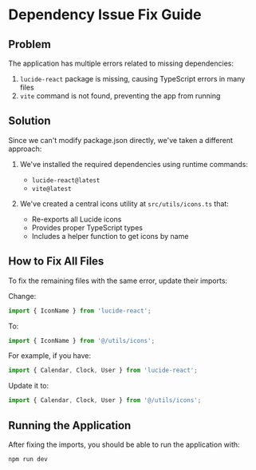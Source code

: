 
# Dependency Issue Fix Guide

## Problem
The application has multiple errors related to missing dependencies:
1. `lucide-react` package is missing, causing TypeScript errors in many files
2. `vite` command is not found, preventing the app from running

## Solution
Since we can't modify package.json directly, we've taken a different approach:

1. We've installed the required dependencies using runtime commands:
   - `lucide-react@latest`
   - `vite@latest`

2. We've created a central icons utility at `src/utils/icons.ts` that:
   - Re-exports all Lucide icons
   - Provides proper TypeScript types
   - Includes a helper function to get icons by name

## How to Fix All Files
To fix the remaining files with the same error, update their imports:

Change:
```typescript
import { IconName } from 'lucide-react';
```

To:
```typescript
import { IconName } from '@/utils/icons';
```

For example, if you have:
```typescript
import { Calendar, Clock, User } from 'lucide-react';
```

Update it to:
```typescript
import { Calendar, Clock, User } from '@/utils/icons';
```

## Running the Application
After fixing the imports, you should be able to run the application with:
```
npm run dev
```


